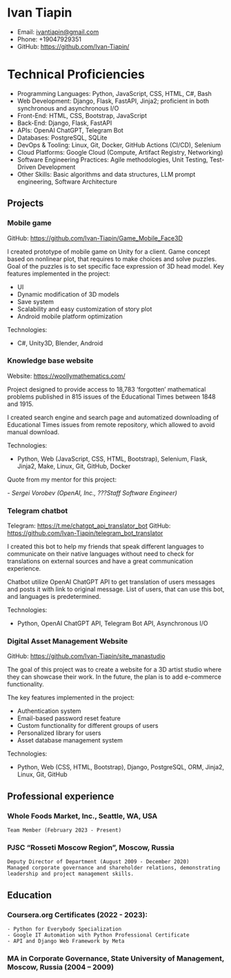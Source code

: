 # Ivan Tiapin

- Email: ivantiapin@gmail.com
- Phone: +19047929351
- GitHub: https://github.com/Ivan-Tiapin/

# Technical Proficiencies
- Programming Languages: Python, JavaScript, CSS, HTML, C#, Bash
- Web Development: Django, Flask, FastAPI, Jinja2; proficient in both synchronous and asynchronous I/O
- Front-End: HTML, CSS, Bootstrap, JavaScript
- Back-End: Django, Flask, FastAPI
- APIs: OpenAI ChatGPT, Telegram Bot
- Databases: PostgreSQL, SQLite
- DevOps & Tooling: Linux, Git, Docker, GitHub Actions (CI/CD), Selenium
- Cloud Platforms: Google Cloud (Compute, Artifact Registry, Networking)
- Software Engineering Practices: Agile methodologies, Unit Testing, Test-Driven Development
- Other Skills: Basic algorithms and data structures, LLM prompt engineering, Software Architecture

## Projects
### Mobile game
GitHub: https://github.com/Ivan-Tiapin/Game_Mobile_Face3D

I created prototype of mobile game on Unity for a client. Game concept based on nonlinear plot, that requires to make choices and solve puzzles. Goal of the puzzles is to set specific face expression of 3D head model. Key features implemented in the project:
- UI 
- Dynamic modification of 3D models
- Save system
- Scalability and easy customization of story plot 
- Android mobile platform optimization

Technologies:

- C#, Unity3D, Blender, Android


### Knowledge base website
Website: https://woollymathematics.com/

Project designed to provide access to 18,783 ‘forgotten’ mathematical problems published in 815 issues of the Educational Times between 1848 and 1915.

I created search engine and search page and automatized downloading of Educational Times issues from remote repository, which allowed to avoid manual download.

Technologies:

- Python, Web (JavaScript, CSS, HTML, Bootstrap), Selenium, Flask, Jinja2, Make, Linux, Git, GitHub, Docker   

Quote from my mentor for this project:

_- Sergei Vorobev (OpenAI, Inc., ???Staff Software Engineer)_

### Telegram chatbot
Telegram: https://t.me/chatgpt_api_translator_bot
GitHub: https://github.com/Ivan-Tiapin/telegram_bot_translator

I created this bot to help my friends that speak different languages to communicate on their native languages without need to check for translations on external sources and have a great communication experience.

Chatbot utilize OpenAI ChatGPT API to get translation of users messages and posts it with link to original message.
List of users, that can use this bot, and languages is predetermined. 

Technologies:

- Python, OpenAI ChatGPT API, Telegram Bot API, Asynchronous I/O

### Digital Asset Management Website 
GitHub: https://github.com/Ivan-Tiapin/site_manastudio

The goal of this project was to create a website for a 3D artist studio where they can showcase their work. In the future, the plan is to add e-commerce functionality.

The key features implemented in the project:
- Authentication system
- Email-based password reset feature
- Custom functionality for different groups of users
- Personalized library for users
- Asset database management system

Technologies:

- Python, Web (CSS, HTML, Bootstrap), Django, PostgreSQL, ORM, Jinja2, Linux, Git, GitHub


## Professional experience

### Whole Foods Market, Inc., Seattle, WA, USA
    Team Member (February 2023 - Present)
### PJSC “Rosseti Moscow Region”, Moscow, Russia
    Deputy Director of Department (August 2009 - December 2020)
    Managed corporate governance and shareholder relations, demonstrating leadership and project management skills.

## Education

### Coursera.org Certificates (2022 - 2023):
    - Python for Everybody Specialization
    - Google IT Automation with Python Professional Certificate
    - API and Django Web Framework by Meta
### MA in Corporate Governance, State University of Management, Moscow, Russia (2004 – 2009)